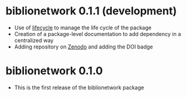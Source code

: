 # biblionetwork 0.1.1 (development)

* Use of [lifecycle](https://lifecycle.r-lib.org/index.html) to manage the life cycle of the package
* Creation of a package-level documentation to add dependency in a centralized way
* Adding repository on [Zenodo](https://zenodo.org/record/7677369) and adding the DOI badge

# biblionetwork 0.1.0

* This is the first release of the biblionetwork package
